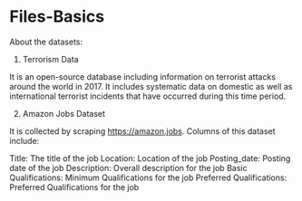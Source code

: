 # Files-Basics
About the datasets:

1. Terrorism Data

It is an open-source database including information on terrorist attacks around the world in 2017. It includes systematic data on domestic as well as international terrorist incidents that have occurred during this time period.

2. Amazon Jobs Dataset

It is collected by scraping https://amazon.jobs. Columns of this dataset include:

Title: The title of the job
Location: Location of the job
Posting_date: Posting date of the job
Description: Overall description for the job
Basic Qualifications: Minimum Qualifications for the job
Preferred Qualifications: Preferred Qualifications for the job
